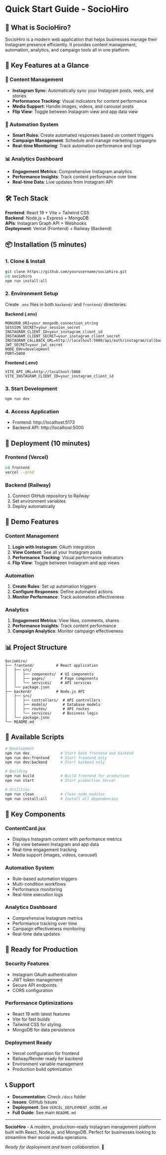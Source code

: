# Quick Start Guide - SocioHiro

## 🎯 What is SocioHiro?

SocioHiro is a modern web application that helps businesses manage their Instagram presence efficiently. It provides content management, automation, analytics, and campaign tools all in one platform.

## 🚀 Key Features at a Glance

### 📱 Content Management
- **Instagram Sync**: Automatically sync your Instagram posts, reels, and stories
- **Performance Tracking**: Visual indicators for content performance
- **Media Support**: Handle images, videos, and carousel posts
- **Flip View**: Toggle between Instagram view and app data view

### 🤖 Automation System
- **Smart Rules**: Create automated responses based on content triggers
- **Campaign Management**: Schedule and manage marketing campaigns
- **Real-time Monitoring**: Track automation performance and logs

### 📊 Analytics Dashboard
- **Engagement Metrics**: Comprehensive Instagram analytics
- **Performance Insights**: Track content performance over time
- **Real-time Data**: Live updates from Instagram API

## 🛠️ Tech Stack

**Frontend**: React 19 + Vite + Tailwind CSS  
**Backend**: Node.js + Express + MongoDB  
**APIs**: Instagram Graph API + Webhooks  
**Deployment**: Vercel (Frontend) + Railway (Backend)

## 📦 Installation (5 minutes)

### 1. Clone & Install
```bash
git clone https://github.com/yourusername/sociohiro.git
cd sociohiro
npm run install:all
```

### 2. Environment Setup
Create `.env` files in both `backend/` and `frontend/` directories:

**Backend (.env)**
```env
MONGODB_URI=your_mongodb_connection_string
SESSION_SECRET=your_session_secret
INSTAGRAM_CLIENT_ID=your_instagram_client_id
INSTAGRAM_CLIENT_SECRET=your_instagram_client_secret
INSTAGRAM_CALLBACK_URL=http://localhost:5000/api/auth/instagram/callback
JWT_SECRET=your_jwt_secret
NODE_ENV=development
PORT=5000
```

**Frontend (.env)**
```env
VITE_API_URL=http://localhost:5000
VITE_INSTAGRAM_CLIENT_ID=your_instagram_client_id
```

### 3. Start Development
```bash
npm run dev
```

### 4. Access Application
- Frontend: http://localhost:5173
- Backend API: http://localhost:5000

## 🚀 Deployment (10 minutes)

### Frontend (Vercel)
```bash
cd frontend
vercel --prod
```

### Backend (Railway)
1. Connect GitHub repository to Railway
2. Set environment variables
3. Deploy automatically

## 🎯 Demo Features

### Content Management
1. **Login with Instagram**: OAuth integration
2. **View Content**: See all your Instagram posts
3. **Performance Tracking**: Visual performance indicators
4. **Flip View**: Toggle between Instagram and app views

### Automation
1. **Create Rules**: Set up automation triggers
2. **Configure Responses**: Define automated actions
3. **Monitor Performance**: Track automation effectiveness

### Analytics
1. **Engagement Metrics**: View likes, comments, shares
2. **Performance Insights**: Track content performance
3. **Campaign Analytics**: Monitor campaign effectiveness

## 📊 Project Structure

```
SocioHiro/
├── frontend/          # React application
│   ├── src/
│   │   ├── components/  # UI components
│   │   ├── pages/       # Page components
│   │   └── services/    # API services
│   └── package.json
├── backend/           # Node.js API
│   ├── src/
│   │   ├── controllers/  # API controllers
│   │   ├── models/       # Database models
│   │   ├── routes/       # API routes
│   │   └── services/     # Business logic
│   └── package.json
└── README.md
```

## 🔧 Available Scripts

```bash
# Development
npm run dev              # Start both frontend and backend
npm run dev:frontend     # Start frontend only
npm run dev:backend      # Start backend only

# Building
npm run build            # Build frontend for production
npm run start            # Start production server

# Utilities
npm run clean            # Clean node_modules
npm run install:all      # Install all dependencies
```

## 🎯 Key Components

### ContentCard.jsx
- Displays Instagram content with performance metrics
- Flip view between Instagram and app data
- Real-time engagement tracking
- Media support (images, videos, carousel)

### Automation System
- Rule-based automation triggers
- Multi-condition workflows
- Performance monitoring
- Real-time execution logs

### Analytics Dashboard
- Comprehensive Instagram metrics
- Performance tracking over time
- Campaign effectiveness monitoring
- Real-time data updates

## 🚀 Ready for Production

### Security Features
- Instagram OAuth authentication
- JWT token management
- Secure API endpoints
- CORS configuration

### Performance Optimizations
- React 19 with latest features
- Vite for fast builds
- Tailwind CSS for styling
- MongoDB for data persistence

### Deployment Ready
- Vercel configuration for frontend
- Railway/Render ready for backend
- Environment variable management
- Production build optimization

## 📞 Support

- **Documentation**: Check `/docs` folder
- **Issues**: GitHub Issues
- **Deployment**: See `VERCEL_DEPLOYMENT_GUIDE.md`
- **Full Guide**: See main `README.md`

---

**SocioHiro** - A modern, production-ready Instagram management platform built with React, Node.js, and MongoDB. Perfect for businesses looking to streamline their social media operations.

*Ready for deployment and team collaboration.* 🚀 